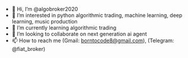 - 👋 Hi, I’m @algobroker2020
- 👀 I’m interested in python algorithmic trading, machine learning, deep learning, music production 
- 🌱 I’m currently learning algorithmic trading 
- 💞️ I’m looking to collaborate on next generation ai agent
- 📫 How to reach me (Gmail: borntocode8@gmail.com), (Telegram: @fiat_broker)

<!---
algobroker2020/algobroker2020 is a ✨ special ✨ repository because its `README.md` (this file) appears on your GitHub profile.
You can click the Preview link to take a look at your changes.
--->
